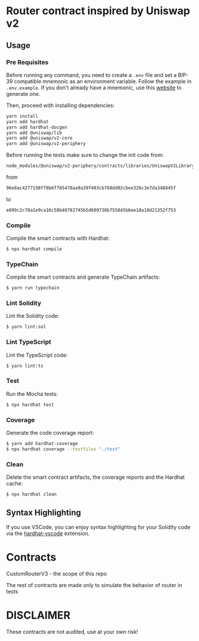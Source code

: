 # Router contract inspired by Uniswap v2

## Usage

### Pre Requisites

Before running any command, you need to create a `.env` file and set a BIP-39 compatible mnemonic as an environment
variable. Follow the example in `.env.example`. If you don't already have a mnemonic, use this [website](https://iancoleman.io/bip39/) to generate one.

Then, proceed with installing dependencies:

```sh
yarn install
yarn add hardhat
yarn add hardhat-docgen
yarn add @uniswap/lib
yarn add @uniswap/v2-core
yarn add @uniswap/v2-periphery
```

Before running the tests make sure to change the init code from:

```sh
node_modules/@uniswap/v2-periphery/contracts/libraries/UniswapV2Library.sol at line 24
```

from

```sh
96e8ac4277198ff8b6f785478aa9a39f403cb768dd02cbee326c3e7da348845f
```

to

```sh
e699c2c70a1e9ca16c58b40782745b5d609738b755845b6ee18a18d21352f753
```

### Compile

Compile the smart contracts with Hardhat:

```sh
$ npx hardhat compile
```

### TypeChain

Compile the smart contracts and generate TypeChain artifacts:

```sh
$ yarn run typechain
```

### Lint Solidity

Lint the Solidity code:

```sh
$ yarn lint:sol
```

### Lint TypeScript

Lint the TypeScript code:

```sh
$ yarn lint:ts
```

### Test

Run the Mocha tests:

```sh
$ npx hardhat test
```

### Coverage

Generate the code coverage report:

```sh
$ yarn add hardhat-coverage
$ npx hardhat coverage --testfiles "./test"
```

### Clean

Delete the smart contract artifacts, the coverage reports and the Hardhat cache:

```sh
$ npx hardhat clean
```

## Syntax Highlighting

If you use VSCode, you can enjoy syntax highlighting for your Solidity code via the [hardhat-vscode](https://github.com/NomicFoundation/hardhat-vscode) extension.

# Contracts

CustomRouterV3 - the scope of this repo

The rest of contracts are made only to simulate the behavior of router in tests

# DISCLAIMER

These contracts are not audited, use at your own risk!
